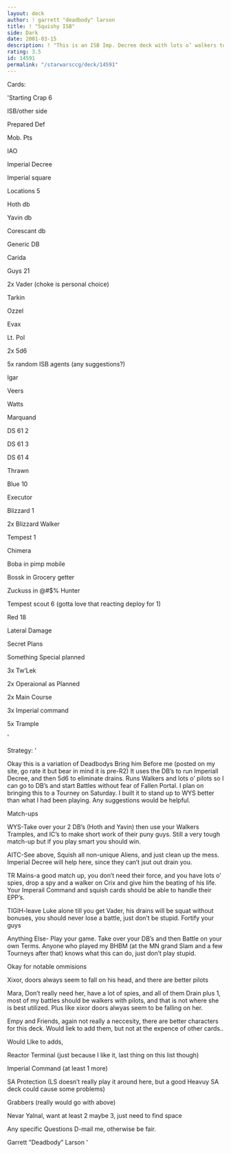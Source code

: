 ```yaml
---
layout: deck
author: ! garrett "deadbody" larson
title: ! "Squishy ISB"
side: Dark
date: 2001-03-15
description: ! "This is an ISB Imp. Decree deck with lots o’ walkers to combat fallen portal"
rating: 3.5
id: 14591
permalink: "/starwarsccg/deck/14591"
---
```

Cards: 

'Starting Crap 6

ISB/other side

Prepared Def

Mob. Pts

IAO

Imperial Decree

Imperial square


Locations 5

Hoth db

Yavin db

Corescant db

Generic DB

Carida


Guys 21

2x Vader (choke is personal choice)

Tarkin

Ozzel 

Evax

Lt. Pol

2x 5d6

5x random ISB agents (any suggestions?)

Igar

Veers 

Watts

Marquand

DS 61 2

DS 61 3

DS 61 4

Thrawn


Blue 10

Executor

Blizzard 1

2x Blizzard Walker

Tempest 1

Chimera

Boba in pimp mobile

Bossk in Grocery getter

Zuckuss in @#$% Hunter

Tempest scout 6 (gotta love that reacting deploy for 1)


Red 18

Lateral Damage

Secret Plans

Something Special planned

3x Tw’Lek

2x Operaional as Planned

2x Main Course

3x Imperial command

5x Trample

'

Strategy: '

Okay this is a variation of Deadbodys Bring him Before me (posted on my site, go rate it but bear in mind it is pre-R2)  It uses the DB’s to run Imperiall Decree, and then 5d6 to eliminate drains.  Runs Walkers and lots o’ pilots so I can go to DB’s and start Battles without fear of Fallen Portal.  I plan on bringing this to a Tourney on Saturday.  I built it to stand up to WYS better than what I had been playing.  Any suggestions would be helpful.


Match-ups


WYS-Take over your 2 DB’s (Hoth and Yavin) then use your Walkers Tramples, and IC’s to make short work of their puny guys.  Still a very tough match-up but if you play smart you should win.


AITC-See above, Squish all non-unique Aliens, and just clean up the mess. Imperial Decree will help here, since they can’t jsut out drain you.


TR Mains-a good match up, you don’t need their force, and you have lots o’ spies, drop a spy and a walker on Crix and give him the beating of his life.  Your Imperail Command and squish cards should be able to handle their EPP’s.


TIGIH-leave Luke alone till you get Vader, his drains will be squat without bonuses, you should never lose a battle, just don’t be stupid. Fortify your guys


Anything Else- Play your game.  Take over your DB’s and then Battle on your own Terms.  Anyone who played my BHBM (at the MN grand Slam and a few Tourneys after that) knows what this can do, just don’t play stupid.



Okay for notable ommisions

Xixor, doors always seem to fall on his head, and there are better pilots

Mara, Don’t really need her, have a lot of spies, and all of them Drain plus 1, most of my battles should be walkers with pilots, and that is not where she is best utilized.   Plus like xixor doors alwyas seem to be falling on her.

Empy and Friends, again not really a neccesity, there are better characters for this deck.  Would liek to add them, but not at the expence of other cards..


Would LIke to adds,

Reactor Terminal (just because I like it, last thing on this list though)

Imperial Command (at least 1 more)

SA Protection (LS doesn’t really play it around here, but a good Heavuy SA deck could cause some problems)

Grabbers (really would go with above)

Nevar Yalnal, want at least 2 maybe 3, just need to find space


Any specific Questions D-mail me, otherwise be fair.


Garrett ”Deadbody” Larson  '
